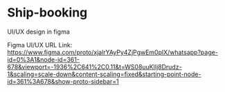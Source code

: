 # Ship-booking
UI/UX design in figma

Figma UI/UX URL Link:
https://www.figma.com/proto/xjalrYAyPy4ZjPgwEm0plX/whatsapp?page-id=0%3A1&node-id=361-678&viewport=-1936%2C641%2C0.11&t=WS08uuKlIj8Drudz-1&scaling=scale-down&content-scaling=fixed&starting-point-node-id=361%3A678&show-proto-sidebar=1
